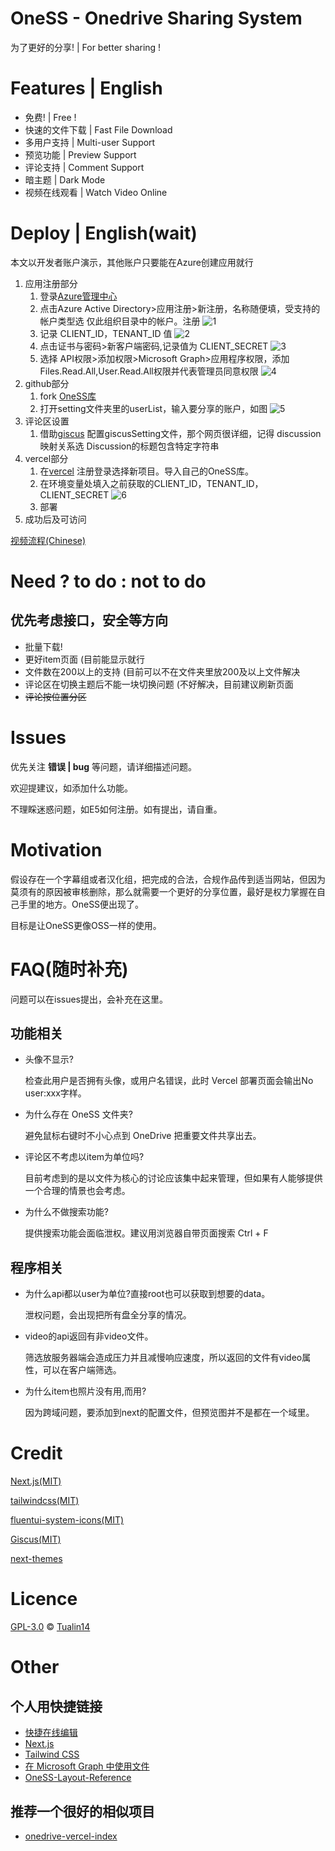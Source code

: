 # OneSS - Onedrive Sharing System

为了更好的分享! | For better sharing !

# Features | English

* 免费! | Free !
* 快速的文件下载 | Fast File Download
* 多用户支持 | Multi-user Support
* 预览功能 | Preview Support
* 评论支持 | Comment Support
* 暗主题 | Dark Mode
* 视频在线观看 | Watch Video Online

# Deploy | English(wait)

本文以开发者账户演示，其他账户只要能在Azure创建应用就行

1. 应用注册部分
    1. 登录[Azure管理中心](http://aad.portal.azure.com)
    2. 点击Azure Active Directory>应用注册>新注册，名称随便填，受支持的帐户类型选 仅此组织目录中的帐户。注册
       ![1](/doc/DeployPhoto/1.png)
    3. 记录 CLIENT_ID，TENANT_ID 值
       ![2](/doc/DeployPhoto/2.png)
    4. 点击证书与密码>新客户端密码,记录值为 CLIENT_SECRET
       ![3](/doc/DeployPhoto/3.png)
    5. 选择 API权限>添加权限>Microsoft Graph>应用程序权限，添加Files.Read.All,User.Read.All权限并代表管理员同意权限
       ![4](/doc/DeployPhoto/4.png)
2. github部分
    1. fork [OneSS库](https://github.com/Tualin14/OneSS)
    2. 打开setting文件夹里的userList，输入要分享的账户，如图
       ![5](/doc/DeployPhoto/5.png)
3. 评论区设置
    1. 借助[giscus](https://giscus.app) 配置giscusSetting文件，那个网页很详细，记得 discussion映射关系选 Discussion的标题包含特定字符串
5. vercel部分
    1. 在[vercel](https://vercel.com/new) 注册登录选择新项目。导入自己的OneSS库。
    2. 在环境变量处填入之前获取的CLIENT_ID，TENANT_ID，CLIENT_SECRET
       ![6](/doc/DeployPhoto/6.png)
    3. 部署
6. 成功后及可访问

[视频流程(Chinese)](https://www.bilibili.com/video/BV1SZ4y1d73v/)

# Need ? to do : not to do

## 优先考虑接口，安全等方向

* 批量下载!
* 更好item页面 (目前能显示就行
* 文件数在200以上的支持 (目前可以不在文件夹里放200及以上文件解决
* 评论区在切换主题后不能一块切换问题 (不好解决，目前建议刷新页面
* ~~评论按位置分区~~

# Issues

优先关注 **错误 | bug** 等问题，请详细描述问题。

欢迎提建议，如添加什么功能。

不理睬迷惑问题，如E5如何注册。如有提出，请自重。

# Motivation

假设存在一个字幕组或者汉化组，把完成的合法，合规作品传到适当网站，但因为莫须有的原因被审核删除，那么就需要一个更好的分享位置，最好是权力掌握在自己手里的地方。OneSS便出现了。

目标是让OneSS更像OSS一样的使用。

# FAQ(随时补充)

问题可以在issues提出，会补充在这里。

## 功能相关

* 头像不显示?

  检查此用户是否拥有头像，或用户名错误，此时 Vercel 部署页面会输出No user:xxx字样。
* 为什么存在 OneSS 文件夹?

  避免鼠标右键时不小心点到 OneDrive 把重要文件共享出去。
* 评论区不考虑以item为单位吗?

  目前考虑到的是以文件为核心的讨论应该集中起来管理，但如果有人能够提供一个合理的情景也会考虑。
* 为什么不做搜索功能?

  提供搜索功能会面临泄权。建议用浏览器自带页面搜索 Ctrl + F

## 程序相关

* 为什么api都以user为单位?直接root也可以获取到想要的data。

  泄权问题，会出现把所有盘全分享的情况。
* video的api返回有非video文件。

  筛选放服务器端会造成压力并且减慢响应速度，所以返回的文件有video属性，可以在客户端筛选。
* 为什么item也照片没有用<Image>,而用<img>?

  因为跨域问题，要添加到next的配置文件，但预览图并不是都在一个域里。

# Credit

[Next.js(MIT)](https://github.com/vercel/next.js)

[tailwindcss(MIT)](https://github.com/tailwindlabs/tailwindcss)

[fluentui-system-icons(MIT)](https://github.com/microsoft/fluentui-system-icons)

[Giscus(MIT)](https://github.com/giscus/giscus)

[next-themes](https://github.com/pacocoursey/next-themes)

# Licence

[GPL-3.0](LICENSE) © [Tualin14](https://github.com/Tualin14)

# Other

## 个人用快捷链接

* [快捷在线编辑](https://github.dev/Tualin14/OneSS)
* [Next.js](https://nextjs.org/docs/getting-started)
* [Tailwind CSS](https://tailwindcss.com/docs/installation)
* [在 Microsoft Graph 中使用文件](https://docs.microsoft.com/zh-cn/graph/api/resources/onedrive?view=graph-rest-1.0)
* [OneSS-Layout-Reference](https://www.figma.com/file/HDZZCJay6QIIZq8MTEL8Ab/OneSS-Layout-Reference)

## 推荐一个很好的相似项目

* [onedrive-vercel-index](https://github.com/spencerwooo/onedrive-vercel-index)